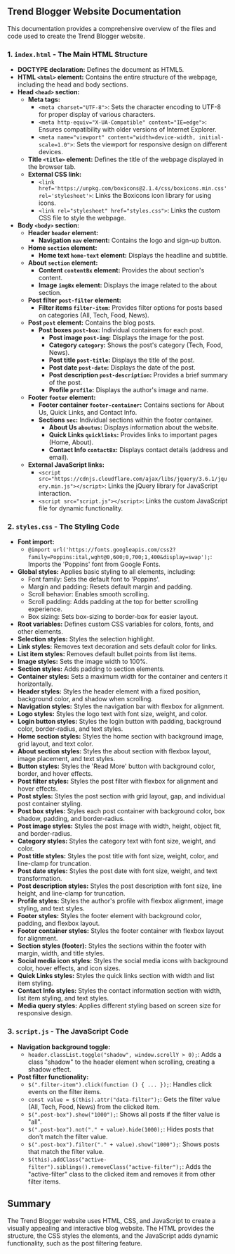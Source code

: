 ## Trend Blogger Website Documentation

This documentation provides a comprehensive overview of the files and code used to create the Trend Blogger website.

### 1.  `index.html` - The Main HTML Structure

*   **DOCTYPE declaration:** Defines the document as HTML5.
*   **HTML `<html>` element:** Contains the entire structure of the webpage, including the head and body sections.
*   **Head `<head>` section:**
    *   **Meta tags:**
        *   `<meta charset="UTF-8">`: Sets the character encoding to UTF-8 for proper display of various characters.
        *   `<meta http-equiv="X-UA-Compatible" content="IE=edge">`: Ensures compatibility with older versions of Internet Explorer.
        *   `<meta name="viewport" content="width=device-width, initial-scale=1.0">`: Sets the viewport for responsive design on different devices.
    *   **Title `<title>` element:** Defines the title of the webpage displayed in the browser tab.
    *   **External CSS link:**
        *   `<link href='https://unpkg.com/boxicons@2.1.4/css/boxicons.min.css' rel='stylesheet'>`: Links the Boxicons icon library for using icons.
        *   `<link rel="stylesheet" href="styles.css">`: Links the custom CSS file to style the webpage.
*   **Body `<body>` section:**
    *   **Header `header` element:**
        *   **Navigation `nav` element:** Contains the logo and sign-up button.
    *   **Home `section` element:**
        *   **Home text `home-text` element:**  Displays the headline and subtitle.
    *   **About `section` element:**
        *   **Content `contentBx` element:**  Provides the about section's content.
        *   **Image `imgBx` element:** Displays the image related to the about section.
    *   **Post filter `post-filter` element:**
        *   **Filter items `filter-item`:**  Provides filter options for posts based on categories (All, Tech, Food, News).
    *   **Post `post` element:** Contains the blog posts.
        *   **Post boxes `post-box`:**  Individual containers for each post.
            *   **Post image `post-img`:**  Displays the image for the post.
            *   **Category `category`:**  Shows the post's category (Tech, Food, News).
            *   **Post title `post-title`:**  Displays the title of the post.
            *   **Post date `post-date`:**  Displays the date of the post.
            *   **Post description `post-description`:**  Provides a brief summary of the post.
            *   **Profile `profile`:**  Displays the author's image and name.
    *   **Footer `footer` element:**
        *   **Footer container `footer-container`:**  Contains sections for About Us, Quick Links, and Contact Info.
        *   **Sections `sec`:** Individual sections within the footer container.
            *   **About Us `aboutus`:**  Displays information about the website.
            *   **Quick Links `quicklinks`:**  Provides links to important pages (Home, About).
            *   **Contact Info `contactBx`:**  Displays contact details (address and email).
    *   **External JavaScript links:**
        *   `<script src="https://cdnjs.cloudflare.com/ajax/libs/jquery/3.6.1/jquery.min.js"></script>`:  Links the jQuery library for JavaScript interaction.
        *   `<script src="script.js"></script>`: Links the custom JavaScript file for dynamic functionality.

### 2.  `styles.css` - The Styling Code

*   **Font import:**
    *   `@import url('https://fonts.googleapis.com/css2?family=Poppins:ital,wght@0,600;0,700;1,400&display=swap');`: Imports the 'Poppins' font from Google Fonts.
*   **Global styles:**  Applies basic styling to all elements, including:
    *   Font family:  Sets the default font to 'Poppins'.
    *   Margin and padding:  Resets default margin and padding.
    *   Scroll behavior:  Enables smooth scrolling.
    *   Scroll padding:  Adds padding at the top for better scrolling experience.
    *   Box sizing:  Sets box-sizing to border-box for easier layout.
*   **Root variables:**  Defines custom CSS variables for colors, fonts, and other elements.
*   **Selection styles:**  Styles the selection highlight.
*   **Link styles:**  Removes text decoration and sets default color for links.
*   **List item styles:**  Removes default bullet points from list items.
*   **Image styles:**  Sets the image width to 100%.
*   **Section styles:**  Adds padding to section elements.
*   **Container styles:**  Sets a maximum width for the container and centers it horizontally.
*   **Header styles:**  Styles the header element with a fixed position, background color, and shadow when scrolling.
*   **Navigation styles:**  Styles the navigation bar with flexbox for alignment.
*   **Logo styles:**  Styles the logo text with font size, weight, and color.
*   **Login button styles:**  Styles the login button with padding, background color, border-radius, and text styles.
*   **Home section styles:**  Styles the home section with background image, grid layout, and text color.
*   **About section styles:**  Styles the about section with flexbox layout, image placement, and text styles.
*   **Button styles:**  Styles the 'Read More' button with background color, border, and hover effects.
*   **Post filter styles:**  Styles the post filter with flexbox for alignment and hover effects.
*   **Post styles:**  Styles the post section with grid layout, gap, and individual post container styling.
*   **Post box styles:**  Styles each post container with background color, box shadow, padding, and border-radius.
*   **Post image styles:**  Styles the post image with width, height, object fit, and border-radius.
*   **Category styles:**  Styles the category text with font size, weight, and color.
*   **Post title styles:**  Styles the post title with font size, weight, color, and line-clamp for truncation.
*   **Post date styles:**  Styles the post date with font size, weight, and text transformation.
*   **Post description styles:**  Styles the post description with font size, line height, and line-clamp for truncation.
*   **Profile styles:**  Styles the author's profile with flexbox alignment, image styling, and text styles.
*   **Footer styles:**  Styles the footer element with background color, padding, and flexbox layout.
*   **Footer container styles:**  Styles the footer container with flexbox layout for alignment.
*   **Section styles (footer):**  Styles the sections within the footer with margin, width, and title styles.
*   **Social media icon styles:**  Styles the social media icons with background color, hover effects, and icon sizes.
*   **Quick Links styles:**  Styles the quick links section with width and list item styling.
*   **Contact Info styles:**  Styles the contact information section with width, list item styling, and text styles.
*   **Media query styles:**  Applies different styling based on screen size for responsive design.

### 3.  `script.js` - The JavaScript Code

*   **Navigation background toggle:**
    *   `header.classList.toggle("shadow", window.scrollY > 0);`:  Adds a class "shadow" to the header element when scrolling, creating a shadow effect.
*   **Post filter functionality:**
    *   `$(".filter-item").click(function () { ... });`:  Handles click events on the filter items.
    *   `const value = $(this).attr("data-filter");`:  Gets the filter value (All, Tech, Food, News) from the clicked item.
    *   `$(".post-box").show("1000");`: Shows all posts if the filter value is "all".
    *   `$(".post-box").not("." + value).hide(1000);`: Hides posts that don't match the filter value.
    *   `$(".post-box").filter("." + value).show("1000");`:  Shows posts that match the filter value.
    *   `$(this).addClass("active-filter").siblings().removeClass("active-filter");`: Adds the "active-filter" class to the clicked item and removes it from other filter items.

## Summary

The Trend Blogger website uses HTML, CSS, and JavaScript to create a visually appealing and interactive blog website. The HTML provides the structure, the CSS styles the elements, and the JavaScript adds dynamic functionality, such as the post filtering feature. 
